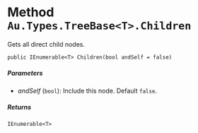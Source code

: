# Method `Au.Types.TreeBase<T>.Children`

Gets all direct child nodes.

```
public IEnumerable<T> Children(bool andSelf = false)
```

##### Parameters

- *andSelf*  (`bool`):
    Include this node. Default `false`.

##### Returns

`IEnumerable<T>`